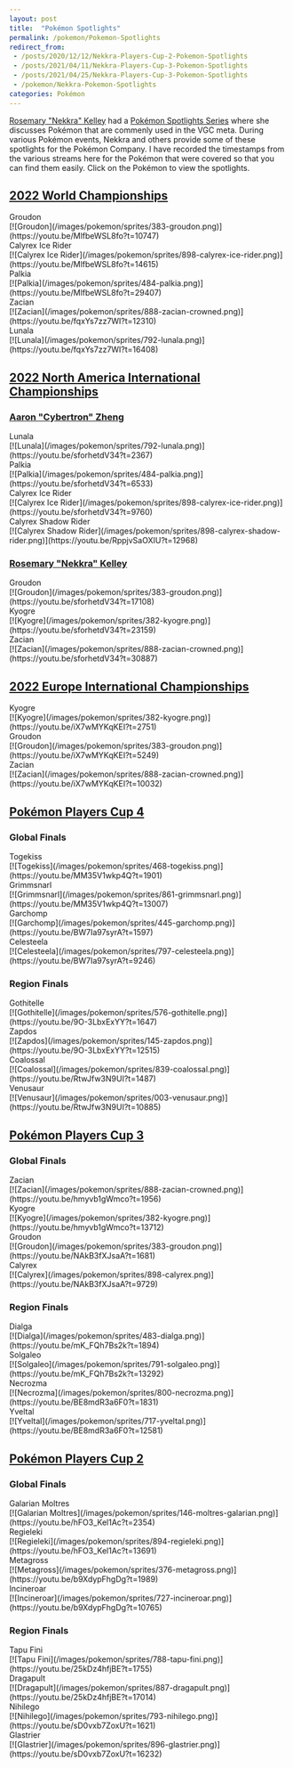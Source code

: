 ```yaml
---
layout: post
title:  "Pokémon Spotlights"
permalink: /pokemon/Pokemon-Spotlights
redirect_from:
 - /posts/2020/12/12/Nekkra-Players-Cup-2-Pokemon-Spotlights
 - /posts/2021/04/11/Nekkra-Players-Cup-3-Pokemon-Spotlights
 - /posts/2021/04/25/Nekkra-Players-Cup-3-Pokemon-Spotlights
 - /pokemon/Nekkra-Pokemon-Spotlights
categories: Pokémon
---
```

<link rel="stylesheet" href="/assets/pokemon.css">
<link rel="stylesheet" href="/assets/spotlights.css">

[Rosemary "Nekkra" Kelley](https://twitter.com/Nekkra) had a [Pokémon Spotlights Series](https://www.youtube.com/playlist?list=PLrq2Cq_O6NozQpypqhFzz-0NPs70HESlF) where she discusses Pokémon that are commenly used in the VGC meta. During various Pokémon events, Nekkra and others provide some of these spotlights for the Pokémon Company. I have recorded the timestamps from the various streams here for the Pokémon that were covered so that you can find them easily. Click on the Pokémon to view the spotlights.

## [2022 World Championships](https://www.pokemon.com/us/play-pokemon/worlds/2022/about/)
<div class="spotlights-5">
<div class="spotlight" markdown="1">
  <span>Groudon</span><br>
  [![Groudon](/images/pokemon/sprites/383-groudon.png)](https://youtu.be/MlfbeWSL8fo?t=10747)
</div>
<div class="spotlight" markdown="1">
  <span>Calyrex Ice Rider</span><br>
  [![Calyrex Ice Rider](/images/pokemon/sprites/898-calyrex-ice-rider.png)](https://youtu.be/MlfbeWSL8fo?t=14615)
</div>
<div class="spotlight" markdown="1">
  <span>Palkia</span><br>
  [![Palkia](/images/pokemon/sprites/484-palkia.png)](https://youtu.be/MlfbeWSL8fo?t=29407)
</div>
<div class="spotlight" markdown="1">
  <span>Zacian</span><br>
  [![Zacian](/images/pokemon/sprites/888-zacian-crowned.png)](https://youtu.be/fqxYs7zz7WI?t=12310)
</div>
<div class="spotlight" markdown="1">
  <span>Lunala</span><br>
  [![Lunala](/images/pokemon/sprites/792-lunala.png)](https://youtu.be/fqxYs7zz7WI?t=16408)
</div>
</div>

## [2022 North America International Championships](https://www.pokemon.com/us/play-pokemon/internationals/2022/north-america/about/)

### [Aaron "Cybertron" Zheng](https://twitter.com/CybertronVGC)
<div class="spotlights-4">
<div class="spotlight" markdown="1">
  <span>Lunala</span><br>
  [![Lunala](/images/pokemon/sprites/792-lunala.png)](https://youtu.be/sforhetdV34?t=2367)
</div>
<div class="spotlight" markdown="1">
  <span>Palkia</span><br>
  [![Palkia](/images/pokemon/sprites/484-palkia.png)](https://youtu.be/sforhetdV34?t=6533)
</div>
<div class="spotlight" markdown="1">
  <span>Calyrex Ice Rider</span><br>
  [![Calyrex Ice Rider](/images/pokemon/sprites/898-calyrex-ice-rider.png)](https://youtu.be/sforhetdV34?t=9760)
</div>
<div class="spotlight" markdown="1">
  <span>Calyrex Shadow Rider</span><br>
  [![Calyrex Shadow Rider](/images/pokemon/sprites/898-calyrex-shadow-rider.png)](https://youtu.be/RppjvSaOXIU?t=12968)
</div>
</div>

### [Rosemary "Nekkra" Kelley](https://twitter.com/Nekkra)
<div class="spotlights-3">
<div class="spotlight" markdown="1">
  <span>Groudon</span><br>
  [![Groudon](/images/pokemon/sprites/383-groudon.png)](https://youtu.be/sforhetdV34?t=17108)
</div>
<div class="spotlight" markdown="1">
  <span>Kyogre</span><br>
  [![Kyogre](/images/pokemon/sprites/382-kyogre.png)](https://youtu.be/sforhetdV34?t=23159)
</div>
<div class="spotlight" markdown="1">
  <span>Zacian</span><br>
  [![Zacian](/images/pokemon/sprites/888-zacian-crowned.png)](https://youtu.be/sforhetdV34?t=30887)
</div>
</div>

## [2022 Europe International Championships](https://www.pokemon.com/us/play-pokemon/internationals/2022/europe/about/)

<div class="spotlights-3" markdown="1">
<div class="spotlight" markdown="1">
  <span>Kyogre</span><br>
  [![Kyogre](/images/pokemon/sprites/382-kyogre.png)](https://youtu.be/iX7wMYKqKEI?t=2751)
</div>
<div class="spotlight" markdown="1">
  <span>Groudon</span><br>
  [![Groudon](/images/pokemon/sprites/383-groudon.png)](https://youtu.be/iX7wMYKqKEI?t=5249)
</div>
<div class="spotlight" markdown="1">
  <span>Zacian</span><br>
  [![Zacian](/images/pokemon/sprites/888-zacian-crowned.png)](https://youtu.be/iX7wMYKqKEI?t=10032)
</div>
</div>

## [Pokémon Players Cup 4](https://www.pokemon.com/us/play-pokemon/pokemon-players-cup-iv/about/)

### Global Finals
<div class="spotlights-4" markdown="1">
<div class="spotlight" markdown="1">
  <span>Togekiss</span><br>
  [![Togekiss](/images/pokemon/sprites/468-togekiss.png)](https://youtu.be/MM35V1wkp4Q?t=1901)
</div>
<div class="spotlight" markdown="1">
  <span>Grimmsnarl</span><br>
  [![Grimmsnarl](/images/pokemon/sprites/861-grimmsnarl.png)](https://youtu.be/MM35V1wkp4Q?t=13007)
</div>
<div class="spotlight" markdown="1">
  <span>Garchomp</span><br>
  [![Garchomp](/images/pokemon/sprites/445-garchomp.png)](https://youtu.be/BW7Ia97syrA?t=1597)
</div>
<div class="spotlight" markdown="1">
  <span>Celesteela</span><br>
  [![Celesteela](/images/pokemon/sprites/797-celesteela.png)](https://youtu.be/BW7Ia97syrA?t=9246)
</div>
</div>

### Region Finals
<div class="spotlights-4" markdown="1">
<div class="spotlight" markdown="1">
  <span>Gothitelle</span><br>
  [![Gothitelle](/images/pokemon/sprites/576-gothitelle.png)](https://youtu.be/9O-3LbxExYY?t=1647)
</div>
<div class="spotlight" markdown="1">
  <span>Zapdos</span><br>
  [![Zapdos](/images/pokemon/sprites/145-zapdos.png)](https://youtu.be/9O-3LbxExYY?t=12515)
</div>
<div class="spotlight" markdown="1">
  <span>Coalossal </span><br>
  [![Coalossal](/images/pokemon/sprites/839-coalossal.png)](https://youtu.be/RtwJfw3N9UI?t=1487)
</div>
<div class="spotlight" markdown="1">
  <span>Venusaur</span><br>
  [![Venusaur](/images/pokemon/sprites/003-venusaur.png)](https://youtu.be/RtwJfw3N9UI?t=10885)
</div>
</div>

## [Pokémon Players Cup 3](https://www.pokemon.com/us/play-pokemon/pokemon-players-cup-iii/about/)

### Global Finals
<div class="spotlights-4" markdown="1">
<div class="spotlight" markdown="1">
  <span>Zacian</span><br>
  [![Zacian](/images/pokemon/sprites/888-zacian-crowned.png)](https://youtu.be/hmyvb1gWmco?t=1956)
</div>
<div class="spotlight" markdown="1">
  <span>Kyogre</span><br>
  [![Kyogre](/images/pokemon/sprites/382-kyogre.png)](https://youtu.be/hmyvb1gWmco?t=13712)
</div>
<div class="spotlight" markdown="1">
  <span>Groudon</span><br>
  [![Groudon](/images/pokemon/sprites/383-groudon.png)](https://youtu.be/NAkB3fXJsaA?t=1681)
</div>
<div class="spotlight" markdown="1">
  <span>Calyrex</span><br>
  [![Calyrex](/images/pokemon/sprites/898-calyrex.png)](https://youtu.be/NAkB3fXJsaA?t=9729)
</div>
</div>

### Region Finals
<div class="spotlights-4" markdown="1">
<div class="spotlight" markdown="1">
  <span>Dialga</span><br>
  [![Dialga](/images/pokemon/sprites/483-dialga.png)](https://youtu.be/mK_FQh7Bs2k?t=1894)
</div>
<div class="spotlight" markdown="1">
  <span>Solgaleo</span><br>
  [![Solgaleo](/images/pokemon/sprites/791-solgaleo.png)](https://youtu.be/mK_FQh7Bs2k?t=13292)
</div>
<div class="spotlight" markdown="1">
  <span>Necrozma</span><br>
  [![Necrozma](/images/pokemon/sprites/800-necrozma.png)](https://youtu.be/BE8mdR3a6F0?t=1831)
</div>
<div class="spotlight" markdown="1">
  <span>Yveltal</span><br>
  [![Yveltal](/images/pokemon/sprites/717-yveltal.png)](https://youtu.be/BE8mdR3a6F0?t=12581)
</div>
</div>

## [Pokémon Players Cup 2](https://www.pokemon.com/us/play-pokemon/pokemon-players-cup-ii/about/)

### Global Finals
<div class="spotlights-4" markdown="1">
<div class="spotlight" markdown="1">
  <span>Galarian Moltres</span><br>
  [![Galarian Moltres](/images/pokemon/sprites/146-moltres-galarian.png)](https://youtu.be/hFO3_Kel1Ac?t=2354)
</div>
<div class="spotlight" markdown="1">
  <span>Regieleki</span><br>
  [![Regieleki](/images/pokemon/sprites/894-regieleki.png)](https://youtu.be/hFO3_Kel1Ac?t=13691)
</div>
<div class="spotlight" markdown="1">
  <span>Metagross</span><br>
  [![Metagross](/images/pokemon/sprites/376-metagross.png)](https://youtu.be/b9XdypFhgDg?t=1989)
</div>
<div class="spotlight" markdown="1">
  <span>Incineroar</span><br>
  [![Incineroar](/images/pokemon/sprites/727-incineroar.png)](https://youtu.be/b9XdypFhgDg?t=10765)
</div>
</div>

### Region Finals
<div class="spotlights-4" markdown="1">
<div class="spotlight" markdown="1">
  <span>Tapu Fini</span><br>
  [![Tapu Fini](/images/pokemon/sprites/788-tapu-fini.png)](https://youtu.be/25kDz4hfjBE?t=1755)
</div>
<div class="spotlight" markdown="1">
  <span>Dragapult</span><br>
  [![Dragapult](/images/pokemon/sprites/887-dragapult.png)](https://youtu.be/25kDz4hfjBE?t=17014)
</div>
<div class="spotlight" markdown="1">
  <span>Nihilego</span><br>
  [![Nihilego](/images/pokemon/sprites/793-nihilego.png)](https://youtu.be/sD0vxb7ZoxU?t=1621)
</div>
<div class="spotlight" markdown="1">
  <span>Glastrier</span><br>
  [![Glastrier](/images/pokemon/sprites/896-glastrier.png)](https://youtu.be/sD0vxb7ZoxU?t=16232)
</div>
<div>
